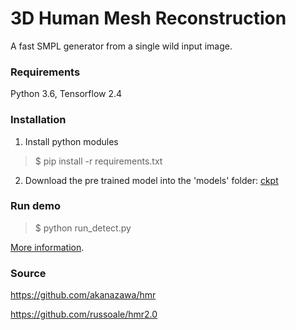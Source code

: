 # 3D Human Mesh Reconstruction
A fast SMPL generator from a single wild input image.

### Requirements
Python 3.6, Tensorflow 2.4

### Installation
1. Install python modules
> $ pip install -r requirements.txt
2. Download the pre trained model into the 'models' folder: [ckpt](https://drive.google.com/drive/folders/1ZrvRGF26v1mR7yDMav-cj5oJXDzGEMkq?usp=sharing)

### Run demo
> $ python run_detect.py

[More information](https://sites.google.com/tamu.edu/tingliu-csce645-course-project/final-report).

### Source
https://github.com/akanazawa/hmr

https://github.com/russoale/hmr2.0



